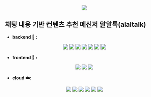 <p align="center"><img src="https://user-images.githubusercontent.com/91467403/160727194-c53eea67-e291-4c0a-b468-046f1bf52d89.png"></p>

## 채팅 내용 기반 컨텐츠 추천 메신저 알알톡(alaltalk)

- **backend :wrench: :**
 <p  align='center'>
	 <img  src="https://img.shields.io/badge/Python-v3.8.10-blueviolet?style=plastic&logo=Python"/>
	<img  src="https://img.shields.io/badge/django-4.0.2-blueviolet?style=plastic&logo=django"/>
	<img  src="https://img.shields.io/badge/django-ninja-blueviolet?style=plastic&logo=django"/>
	<img  src="https://img.shields.io/badge/django-channels-blueviolet?style=plastic&logo=django"/>
	<img  src="https://img.shields.io/badge/scikit-learn-blueviolet?style=plastic&logo=scikitlearn"/>
	<img  src="https://img.shields.io/badge/konlpy-blueviolet?style=plastic"/>
	<img  src="https://img.shields.io/badge/selenium-blueviolet?style=plastic&logo=selenium"/>	
</p>

- **frontend :art: :**

<p  align='center'>
	<img  src="https://img.shields.io/badge/Html5-v5.2.3-blueviolet?style=plastic&logo=Html5"/>
	<img  src="https://img.shields.io/badge/CSS-Level 3-blueviolet?style=plastic&logo=CSS3"/>
	<img  src="https://img.shields.io/badge/Javascript-ES6-blueviolet?style=plastic&logo=Javascript"/>				
</p>

- **cloud :cloud::**
<p  align='center'>		
	<img  src="https://img.shields.io/badge/AWS-MySQL-blueviolet?style=plastic&logo=MySQL"/>
	<img  src="https://img.shields.io/badge/AWS-ElasticBeanstalk-blueviolet?style=plastic&logo=amazonaws"/>			
	<img  src="https://img.shields.io/badge/AWS-ElastiCache-blueviolet?style=plastic&logo=amazonaws"/>	
	<img  src="https://img.shields.io/badge/WSGI-gunicorn-blueviolet?style=plastic&logo=gunicorn"/>
	<img  src="https://img.shields.io/badge/ASGI-daphne-blueviolet?style=plastic&logo=socketdotio"/>
	<img  src="https://img.shields.io/badge/supervisor-blueviolet?style=plastic&logo"/>
</p>
